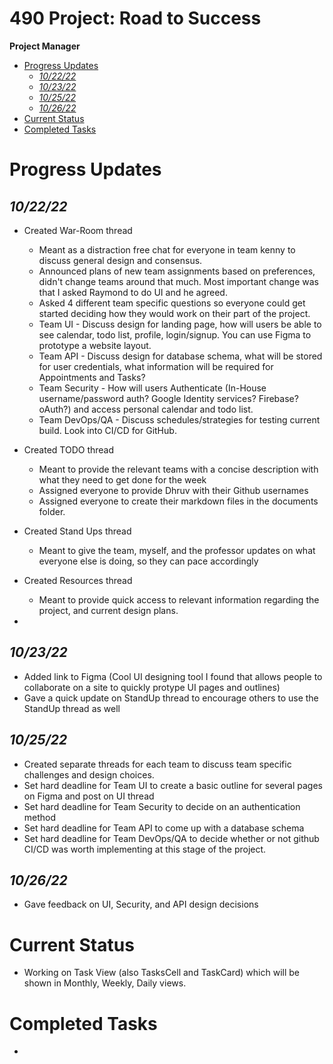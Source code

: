 # 490 Project: Road to Success <!-- omit in toc -->
**Project Manager**
- [Progress Updates](#progress-updates)
  - [*10/22/22*](#102222)
  - [*10/23/22*](#102322)
  - [*10/25/22*](#102522)
  - [*10/26/22*](#102622)
- [Current Status](#current-status)
- [Completed Tasks](#completed-tasks)

# Progress Updates
## *10/22/22*
- Created War-Room thread
  - Meant as a distraction free chat for everyone in team kenny to discuss general design and consensus.
  - Announced plans of new team assignments based on preferences, didn't change teams around that much. Most important change was that I asked Raymond to do UI and he agreed.
  - Asked 4 different team specific questions so everyone could get started deciding how they would work on their part of the project.
  - Team UI - Discuss design for landing page, how will users be able to see calendar, todo list, profile, login/signup. You can use Figma to prototype a website layout.
  - Team API - Discuss design for database schema, what will be stored for user credentials, what information will be required for Appointments and Tasks?
  - Team Security - How will users Authenticate (In-House username/password auth? Google Identity services? Firebase? oAuth?) and access personal calendar and todo list.
  - Team DevOps/QA - Discuss schedules/strategies for testing current  build. Look into CI/CD for GitHub.

- Created TODO thread
  - Meant to provide the relevant teams with a concise description with what they need to get done for the week
  - Assigned everyone to provide Dhruv with their Github usernames
  - Assigned everyone to create their markdown files in the documents folder.
- Created Stand Ups thread
  - Meant to give the team, myself, and the professor updates on what everyone else is doing, so they can pace accordingly
- Created Resources thread
  - Meant to provide quick access to relevant information regarding the project, and current design plans.
-
## *10/23/22*
- Added link to Figma (Cool UI designing tool I found that allows people to collaborate on a site to quickly protype UI pages and outlines)
- Gave a quick update on StandUp thread to encourage others to use the StandUp thread as well

## *10/25/22*
- Created separate threads for each team to discuss team specific challenges and design choices.
- Set hard deadline for Team UI to create a basic outline for several pages on Figma and post on UI thread
- Set hard deadline for Team Security to decide on an authentication method
- Set hard deadline for Team API to come up with a database schema
- Set hard deadline for Team DevOps/QA to decide whether or not github CI/CD was worth implementing at this stage of the project.

## *10/26/22*
- Gave feedback on UI, Security, and API design decisions

# Current Status
- Working on Task View (also TasksCell and TaskCard) which will be shown in Monthly, Weekly, Daily views.

# Completed Tasks
-